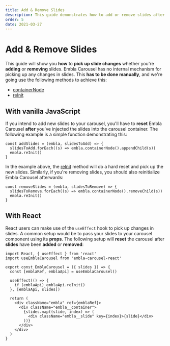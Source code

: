 ```yaml
---
title: Add & Remove Slides
description: This guide demonstrates how to add or remove slides after Embla Carousel has been initialized.
order: 5
date: 2021-03-27
---
```


# Add & Remove Slides

This guide will show you **how** to **pick up slide changes** whether you're **adding** or **removing** slides. Embla Carousel has no internal mechanism for picking up any changes in slides. This **has to be done manually**, and we're going use the following methods to achieve this:

- [containerNode](/api/methods/#containernode)
- [reInit](/api/methods/#reinit)

## With vanilla JavaScript

If you intend to add new slides to your carousel, you'll have to **reset** Embla Carousel **after** you've injected the slides into the carousel container. The following example is a simple function demonstrating this:

```js{3}
const addSlides = (embla, slidesToAdd) => {
  slidesToAdd.forEach((s) => embla.containerNode().appendChild(s))
  embla.reInit()
}
```

In the example above, the [reInit](/api/methods/#reinit) method will do a hard reset and pick up the new slides. Similarly, if you're removing slides, you should also reinitialize Embla Carousel afterwards:

```js{3}
const removeSlides = (embla, slidesToRemove) => {
  slidesToRemove.forEach((s) => embla.containerNode().removeChild(s))
  embla.reInit()
}
```

## With React

React users can make use of the `useEffect` hook to pick up changes in slides. A common setup would be to pass your slides to your carousel component using its **props**. The following setup will **reset** the carousel after **slides** have been **added** or **removed**:

```jsx{9}
import React, { useEffect } from 'react'
import useEmblaCarousel from 'embla-carousel-react'

export const EmblaCarousel = ({ slides }) => {
  const [emblaRef, emblaApi] = useEmblaCarousel()

  useEffect(() => {
    if (emblaApi) emblaApi.reInit()
  }, [emblaApi, slides])

  return (
    <div className="embla" ref={emblaRef}>
      <div className="embla__container">
        {slides.map((slide, index) => (
          <div className="embla__slide" key={index}>{slide}</div>
        ))}
      </div>
    </div>
  )
}
```
